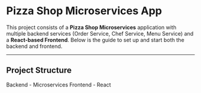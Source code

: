 # Pizza Shop Microservices App

This project consists of a **Pizza Shop Microservices** application with multiple backend services (Order Service, Chef Service, Menu Service) and a **React-based Frontend**. Below is the guide to set up and start both the backend and frontend.

---

## **Project Structure**

Backend - Microservices
Frontend - React


